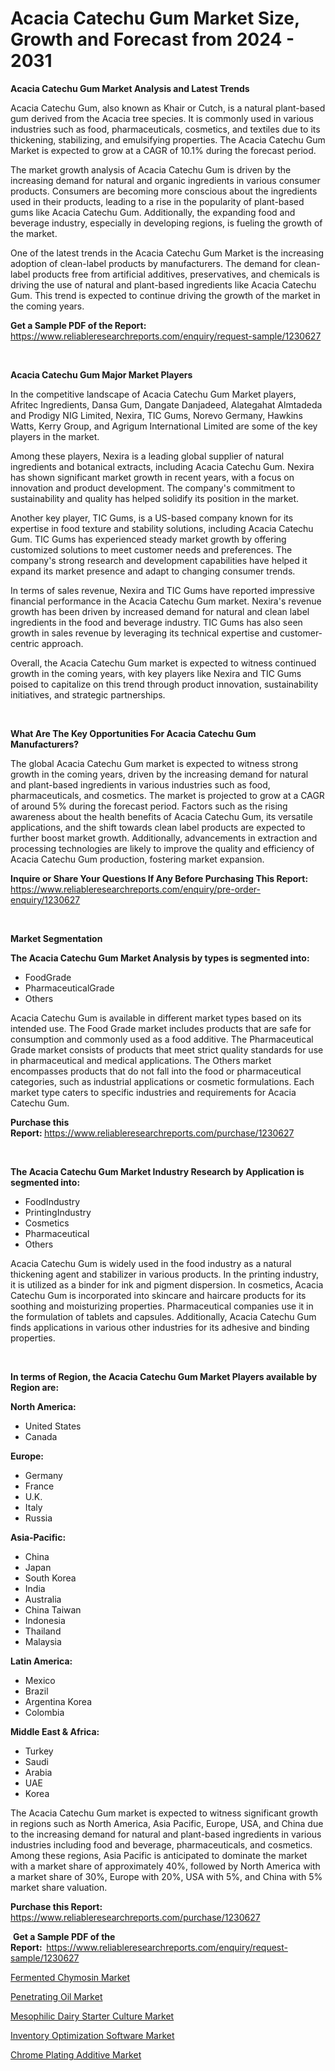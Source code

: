 <p><h1>Acacia Catechu Gum Market Size, Growth and Forecast from 2024 - 2031</h1></p><p><strong>Acacia Catechu Gum Market Analysis and Latest Trends</strong></p>
<p><p>Acacia Catechu Gum, also known as Khair or Cutch, is a natural plant-based gum derived from the Acacia tree species. It is commonly used in various industries such as food, pharmaceuticals, cosmetics, and textiles due to its thickening, stabilizing, and emulsifying properties. The Acacia Catechu Gum Market is expected to grow at a CAGR of 10.1% during the forecast period.</p><p>The market growth analysis of Acacia Catechu Gum is driven by the increasing demand for natural and organic ingredients in various consumer products. Consumers are becoming more conscious about the ingredients used in their products, leading to a rise in the popularity of plant-based gums like Acacia Catechu Gum. Additionally, the expanding food and beverage industry, especially in developing regions, is fueling the growth of the market.</p><p>One of the latest trends in the Acacia Catechu Gum Market is the increasing adoption of clean-label products by manufacturers. The demand for clean-label products free from artificial additives, preservatives, and chemicals is driving the use of natural and plant-based ingredients like Acacia Catechu Gum. This trend is expected to continue driving the growth of the market in the coming years.</p></p>
<p><strong>Get a Sample PDF of the Report:&nbsp;</strong> <a href="https://www.reliableresearchreports.com/enquiry/request-sample/1230627">https://www.reliableresearchreports.com/enquiry/request-sample/1230627</a></p>
<p>&nbsp;</p>
<p><strong>Acacia Catechu Gum Major Market Players</strong></p>
<p><p>In the competitive landscape of Acacia Catechu Gum Market players, Afritec Ingredients, Dansa Gum, Dangate Danjadeed, Alategahat Almtadeda and Prodigy NIG Limited, Nexira, TIC Gums, Norevo Germany, Hawkins Watts, Kerry Group, and Agrigum International Limited are some of the key players in the market.</p><p>Among these players, Nexira is a leading global supplier of natural ingredients and botanical extracts, including Acacia Catechu Gum. Nexira has shown significant market growth in recent years, with a focus on innovation and product development. The company's commitment to sustainability and quality has helped solidify its position in the market.</p><p>Another key player, TIC Gums, is a US-based company known for its expertise in food texture and stability solutions, including Acacia Catechu Gum. TIC Gums has experienced steady market growth by offering customized solutions to meet customer needs and preferences. The company's strong research and development capabilities have helped it expand its market presence and adapt to changing consumer trends.</p><p>In terms of sales revenue, Nexira and TIC Gums have reported impressive financial performance in the Acacia Catechu Gum market. Nexira's revenue growth has been driven by increased demand for natural and clean label ingredients in the food and beverage industry. TIC Gums has also seen growth in sales revenue by leveraging its technical expertise and customer-centric approach.</p><p>Overall, the Acacia Catechu Gum market is expected to witness continued growth in the coming years, with key players like Nexira and TIC Gums poised to capitalize on this trend through product innovation, sustainability initiatives, and strategic partnerships.</p></p>
<p>&nbsp;</p>
<p><strong>What Are The Key Opportunities For Acacia Catechu Gum Manufacturers?</strong></p>
<p><p>The global Acacia Catechu Gum market is expected to witness strong growth in the coming years, driven by the increasing demand for natural and plant-based ingredients in various industries such as food, pharmaceuticals, and cosmetics. The market is projected to grow at a CAGR of around 5% during the forecast period. Factors such as the rising awareness about the health benefits of Acacia Catechu Gum, its versatile applications, and the shift towards clean label products are expected to further boost market growth. Additionally, advancements in extraction and processing technologies are likely to improve the quality and efficiency of Acacia Catechu Gum production, fostering market expansion.</p></p>
<p><strong>Inquire or Share Your Questions If Any Before Purchasing This Report:</strong> <a href="https://www.reliableresearchreports.com/enquiry/pre-order-enquiry/1230627">https://www.reliableresearchreports.com/enquiry/pre-order-enquiry/1230627</a></p>
<p>&nbsp;</p>
<p><strong>Market Segmentation</strong></p>
<p><strong>The Acacia Catechu Gum Market Analysis by types is segmented into:</strong></p>
<p><ul><li>FoodGrade</li><li>PharmaceuticalGrade</li><li>Others</li></ul></p>
<p><p>Acacia Catechu Gum is available in different market types based on its intended use. The Food Grade market includes products that are safe for consumption and commonly used as a food additive. The Pharmaceutical Grade market consists of products that meet strict quality standards for use in pharmaceutical and medical applications. The Others market encompasses products that do not fall into the food or pharmaceutical categories, such as industrial applications or cosmetic formulations. Each market type caters to specific industries and requirements for Acacia Catechu Gum.</p></p>
<p><strong>Purchase this Report:&nbsp;</strong><a href="https://www.reliableresearchreports.com/purchase/1230627">https://www.reliableresearchreports.com/purchase/1230627</a></p>
<p>&nbsp;</p>
<p><strong>The Acacia Catechu Gum Market Industry Research by Application is segmented into:</strong></p>
<p><ul><li>FoodIndustry</li><li>PrintingIndustry</li><li>Cosmetics</li><li>Pharmaceutical</li><li>Others</li></ul></p>
<p><p>Acacia Catechu Gum is widely used in the food industry as a natural thickening agent and stabilizer in various products. In the printing industry, it is utilized as a binder for ink and pigment dispersion. In cosmetics, Acacia Catechu Gum is incorporated into skincare and haircare products for its soothing and moisturizing properties. Pharmaceutical companies use it in the formulation of tablets and capsules. Additionally, Acacia Catechu Gum finds applications in various other industries for its adhesive and binding properties.</p></p>
<p>&nbsp;</p>
<p><strong>In terms of Region, the Acacia Catechu Gum Market Players available by Region are:</strong></p>
<p>
    <p> <strong> North America: </strong>
        <ul>
            <li>United States</li>
            <li>Canada</li>
        </ul>
        </p> 
    <p> <strong> Europe: </strong>
        <ul>
            <li>Germany</li>
            <li>France</li>
            <li>U.K.</li>
            <li>Italy</li>
            <li>Russia</li>
        </ul>
        </p> 
    <p> <strong> Asia-Pacific: </strong>
        <ul>
            <li>China</li>
            <li>Japan</li>
            <li>South Korea</li>
            <li>India</li>
            <li>Australia</li>
            <li>China Taiwan</li>
            <li>Indonesia</li>
            <li>Thailand</li>
            <li>Malaysia</li>
        </ul>
        </p> 
    <p> <strong> Latin America: </strong>
        <ul>
            <li>Mexico</li>
            <li>Brazil</li>
            <li>Argentina Korea</li>
            <li>Colombia</li>
        </ul>
        </p> 
    <p> <strong> Middle East & Africa: </strong>
        <ul>
            <li>Turkey</li>
            <li>Saudi</li>
            <li>Arabia</li>
            <li>UAE</li>
            <li>Korea</li>
        </ul>
    </p>
    </p>
<p><p>The Acacia Catechu Gum market is expected to witness significant growth in regions such as North America, Asia Pacific, Europe, USA, and China due to the increasing demand for natural and plant-based ingredients in various industries including food and beverage, pharmaceuticals, and cosmetics. Among these regions, Asia Pacific is anticipated to dominate the market with a market share of approximately 40%, followed by North America with a market share of 30%, Europe with 20%, USA with 5%, and China with 5% market share valuation.</p></p>
<p><strong>Purchase this Report: </strong><a href="https://www.reliableresearchreports.com/purchase/1230627">https://www.reliableresearchreports.com/purchase/1230627</a></p>
<p>&nbsp;<strong>Get a Sample PDF of the Report:&nbsp;&nbsp;</strong><a href="https://www.reliableresearchreports.com/enquiry/request-sample/1230627">https://www.reliableresearchreports.com/enquiry/request-sample/1230627</a></p>
<p><strong></strong></p>
<p><p><a href="https://issuu.com/reportprime-2/docs/fermented-chymosin-market-size-2030.pptx">Fermented Chymosin Market</a></p><p><a href="https://github.com/jodemen/Market-Research-Report-List-1/blob/main/penetrating-oil-market.md">Penetrating Oil Market</a></p><p><a href="https://issuu.com/reportprime-2/docs/mesophilic-dairy-starter-culture-market-size-2030.">Mesophilic Dairy Starter Culture Market</a></p><p><a href="https://ivy-potential-64b.notion.site/Inventory-Optimization-Software-Market-Offers-Provide-Insightful-Data-for-the-Time-Period-from-2024--d655afc5f1574d9c93d39e1df629de09">Inventory Optimization Software Market</a></p><p><a href="https://view.publitas.com/reportprime-1/chrome-plating-additive-market-size-market-trends-and-growth-outlook-forecasted-for-period-from-2023-to-2030/">Chrome Plating Additive Market</a></p></p>